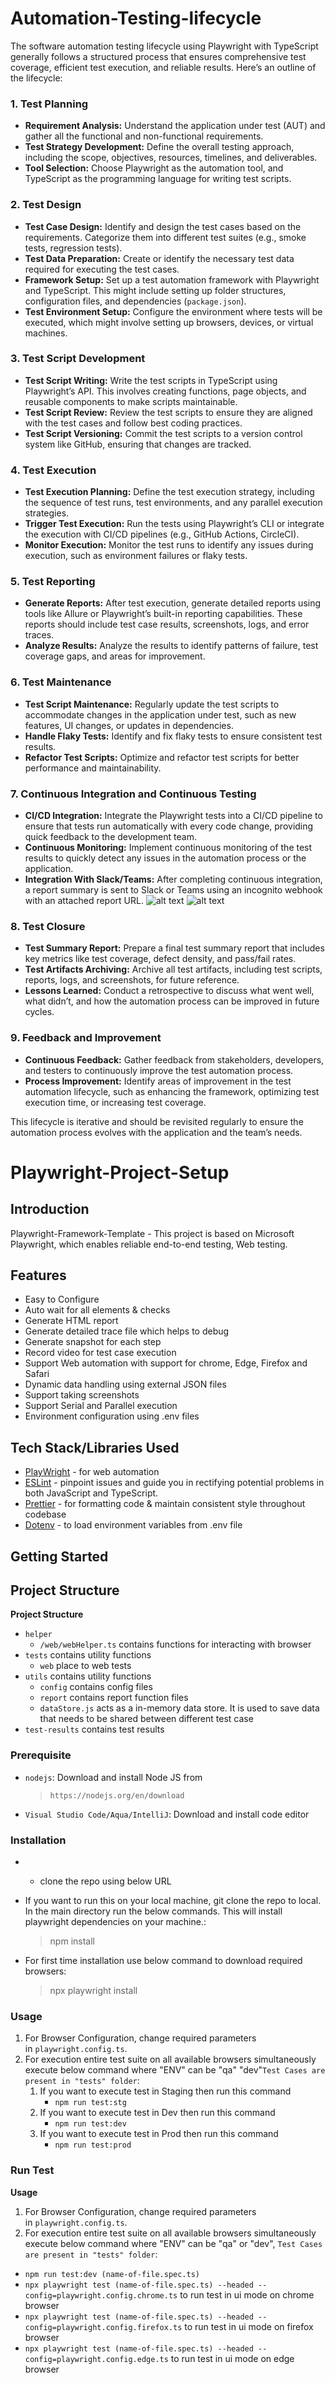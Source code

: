<h1 text-align="center">Automation-Testing-lifecycle</h1>

The software automation testing lifecycle using Playwright with TypeScript generally follows a structured process that ensures comprehensive test coverage, efficient test execution, and reliable results. Here’s an outline of the lifecycle:

### 1. **Test Planning**
   - **Requirement Analysis:** Understand the application under test (AUT) and gather all the functional and non-functional requirements.
   - **Test Strategy Development:** Define the overall testing approach, including the scope, objectives, resources, timelines, and deliverables.
   - **Tool Selection:** Choose Playwright as the automation tool, and TypeScript as the programming language for writing test scripts.

### 2. **Test Design**
   - **Test Case Design:** Identify and design the test cases based on the requirements. Categorize them into different test suites (e.g., smoke tests, regression tests).
   - **Test Data Preparation:** Create or identify the necessary test data required for executing the test cases.
   - **Framework Setup:** Set up a test automation framework with Playwright and TypeScript. This might include setting up folder structures, configuration files, and dependencies (`package.json`).
   - **Test Environment Setup:** Configure the environment where tests will be executed, which might involve setting up browsers, devices, or virtual machines.

### 3. **Test Script Development**
   - **Test Script Writing:** Write the test scripts in TypeScript using Playwright’s API. This involves creating functions, page objects, and reusable components to make scripts maintainable.
   - **Test Script Review:** Review the test scripts to ensure they are aligned with the test cases and follow best coding practices.
   - **Test Script Versioning:** Commit the test scripts to a version control system like GitHub, ensuring that changes are tracked.

### 4. **Test Execution**
   - **Test Execution Planning:** Define the test execution strategy, including the sequence of test runs, test environments, and any parallel execution strategies.
   - **Trigger Test Execution:** Run the tests using Playwright’s CLI or integrate the execution with CI/CD pipelines (e.g., GitHub Actions, CircleCI).
   - **Monitor Execution:** Monitor the test runs to identify any issues during execution, such as environment failures or flaky tests.

### 5. **Test Reporting**
   - **Generate Reports:** After test execution, generate detailed reports using tools like Allure or Playwright’s built-in reporting capabilities. These reports should include test case results, screenshots, logs, and error traces.
   - **Analyze Results:** Analyze the results to identify patterns of failure, test coverage gaps, and areas for improvement.

### 6. **Test Maintenance**
   - **Test Script Maintenance:** Regularly update the test scripts to accommodate changes in the application under test, such as new features, UI changes, or updates in dependencies.
   - **Handle Flaky Tests:** Identify and fix flaky tests to ensure consistent test results.
   - **Refactor Test Scripts:** Optimize and refactor test scripts for better performance and maintainability.

### 7. **Continuous Integration and Continuous Testing**
   - **CI/CD Integration:** Integrate the Playwright tests into a CI/CD pipeline to ensure that tests run automatically with every code change, providing quick feedback to the development team.
   - **Continuous Monitoring:** Implement continuous monitoring of the test results to quickly detect any issues in the automation process or the application.
   - **Integration With Slack/Teams:** After completing continuous integration, a report summary is sent to Slack or Teams using an incognito webhook with an attached report URL.
   ![alt text](image.png)
   ![alt text](image-1.png)


   

### 8. **Test Closure**
   - **Test Summary Report:** Prepare a final test summary report that includes key metrics like test coverage, defect density, and pass/fail rates.
   - **Test Artifacts Archiving:** Archive all test artifacts, including test scripts, reports, logs, and screenshots, for future reference.
   - **Lessons Learned:** Conduct a retrospective to discuss what went well, what didn’t, and how the automation process can be improved in future cycles.

### 9. **Feedback and Improvement**
   - **Continuous Feedback:** Gather feedback from stakeholders, developers, and testers to continuously improve the test automation process.
   - **Process Improvement:** Identify areas of improvement in the test automation lifecycle, such as enhancing the framework, optimizing test execution time, or increasing test coverage.

This lifecycle is iterative and should be revisited regularly to ensure the automation process evolves with the application and the team’s needs.




<h1 text-align="center">Playwright-Project-Setup</h1>

## Introduction

Playwright-Framework-Template - This project is based on Microsoft Playwright, which enables reliable end-to-end testing, Web testing.


## Features

- Easy to Configure
- Auto wait for all elements & checks
- Generate HTML report
- Generate detailed trace file which helps to debug
- Generate snapshot for each step
- Record video for test case execution
- Support Web automation with support for chrome, Edge, Firefox and Safari
- Dynamic data handling using external JSON files
- Support taking screenshots
- Support Serial and Parallel execution
- Environment configuration using .env files

## Tech Stack/Libraries Used

- [PlayWright](https://playwright.dev/) - for web automation
- [ESLint](https://eslint.org/) - pinpoint issues and guide you in rectifying potential problems in both JavaScript and TypeScript.
- [Prettier](https://prettier.io/) - for formatting code & maintain consistent style throughout codebase
- [Dotenv](https://www.dotenv.org/) - to load environment variables from .env file


## Getting Started

## Project Structure
**Project Structure**

- `helper`
    - `/web/webHelper.ts` contains functions for interacting with browser
- `tests` contains utility functions
    - `web` place to web tests
- `utils` contains utility functions
    - `config` contains config files
    - `report` contains report function files
    - `dataStore.js` acts as a in-memory data store. It is used to save data that needs to be shared between different test case
- `test-results` contains test results

### Prerequisite

- `nodejs`: Download and install Node JS from
  > `https://nodejs.org/en/download`
- `Visual Studio Code/Aqua/IntelliJ`: Download and install code editor

### Installation

- - clone the repo using below URL
    
    > 
    > 
- If you want to run this on your local machine, git clone the repo to local. In the main directory run the below commands. This will install playwright dependencies on your machine.:
    
    > npm install
    > 
- For first time installation use below command to download required browsers:
    
    > npx playwright install
    > 

### Usage

1. For Browser Configuration, change required parameters in `playwright.config.ts`.
2. For execution entire test suite on all available browsers simultaneously execute below command where "ENV" can be "qa" "dev"`Test Cases are present in "tests" folder`:
    1. If you want to execute test in Staging then run this command
        - `npm run test:stg`
    2. If you want to execute test in Dev then run this command
        - `npm run test:dev`
    3. If you want to execute test in Prod then run this command
        - `npm run test:prod`


### Run Test

**Usage**

1. For Browser Configuration, change required parameters in `playwright.config.ts`.
2. For execution entire test suite on all available browsers simultaneously execute below command where "ENV" can be "qa" or "dev", `Test Cases are present in "tests" folder`:
- `npm run test:dev (name-of-file.spec.ts)`
- `npx playwright test (name-of-file.spec.ts) --headed --config=playwright.config.chrome.ts` to run test in ui mode on chrome browser
- `npx playwright test (name-of-file.spec.ts) --headed --config=playwright.config.firefox.ts` to run test in ui mode on firefox browser
- `npx playwright test (name-of-file.spec.ts) --headed --config=playwright.config.edge.ts` to run test in ui mode on edge browser

